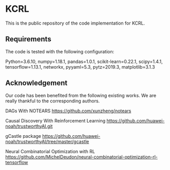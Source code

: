 # KCRL
This is the public repository of the code implementation for KCRL. 
## Requirements
The code is tested with the following configuration:

Python=3.6.10, numpy=1.18.1, pandas=1.0.1, scikit-learn=0.22.1, scipy=1.4.1, tensorflow=1.13.1, networkx, pyyaml=5.3, pytz=2019.3, matplotlib=3.1.3
## Acknowledgement
Our code has been benefited from the following existing works. We are really thankful to the corresponding authors.

DAGs With NOTEARS https://github.com/xunzheng/notears

Causal Discovery With Reinforcement Learning https://github.com/huawei-noah/trustworthyAI.git

gCastle package https://github.com/huawei-noah/trustworthyAI/tree/master/gcastle

Neural Combinatorial Optimization with RL https://github.com/MichelDeudon/neural-combinatorial-optimization-rl-tensorflow

